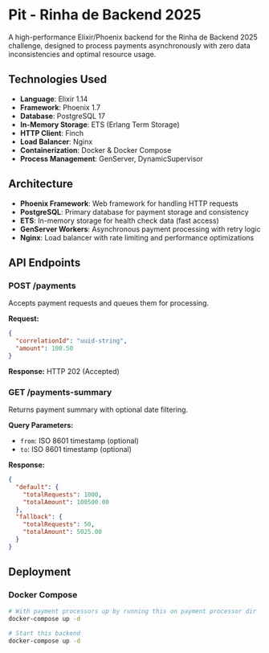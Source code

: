 # Pit - Rinha de Backend 2025

A high-performance Elixir/Phoenix backend for the Rinha de Backend 2025 challenge, designed to process payments asynchronously with zero data inconsistencies and optimal resource usage.

## Technologies Used

- **Language**: Elixir 1.14
- **Framework**: Phoenix 1.7
- **Database**: PostgreSQL 17
- **In-Memory Storage**: ETS (Erlang Term Storage)
- **HTTP Client**: Finch
- **Load Balancer**: Nginx
- **Containerization**: Docker & Docker Compose
- **Process Management**: GenServer, DynamicSupervisor

## Architecture

- **Phoenix Framework**: Web framework for handling HTTP requests
- **PostgreSQL**: Primary database for payment storage and consistency
- **ETS**: In-memory storage for health check data (fast access)
- **GenServer Workers**: Asynchronous payment processing with retry logic
- **Nginx**: Load balancer with rate limiting and performance optimizations

## API Endpoints

### POST /payments
Accepts payment requests and queues them for processing.

**Request:**
```json
{
  "correlationId": "uuid-string",
  "amount": 100.50
}
```

**Response:** HTTP 202 (Accepted)

### GET /payments-summary
Returns payment summary with optional date filtering.

**Query Parameters:**
- `from`: ISO 8601 timestamp (optional)
- `to`: ISO 8601 timestamp (optional)

**Response:**
```json
{
  "default": {
    "totalRequests": 1000,
    "totalAmount": 100500.00
  },
  "fallback": {
    "totalRequests": 50,
    "totalAmount": 5025.00
  }
}
```

## Deployment

### Docker Compose
```bash
# With payment processors up by running this on payment processor dir
docker-compose up -d

# Start this backend
docker-compose up -d
```
